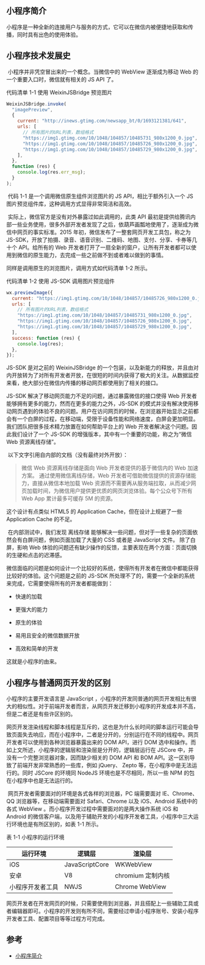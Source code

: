 ## 小程序简介

小程序是一种全新的连接用户与服务的方式，它可以在微信内被便捷地获取和传播，同时具有出色的使用体验。

## 小程序技术发展史

​ 小程序并非凭空冒出来的一个概念。当微信中的 WebView 逐渐成为移动 Web 的一个重要入口时，微信就有相关的 JS API 了。

代码清单 1-1 使用 WeixinJSBridge 预览图片

```js
WeixinJSBridge.invoke(
  "imagePreview",
  {
    current: "http://inews.gtimg.com/newsapp_bt/0/1693121381/641",
    urls: [
      // 所有图片的URL列表，数组格式
      "https://img1.gtimg.com/10/1048/104857/10485731_980x1200_0.jpg",
      "https://img1.gtimg.com/10/1048/104857/10485726_980x1200_0.jpg",
      "https://img1.gtimg.com/10/1048/104857/10485729_980x1200_0.jpg",
    ],
  },
  function (res) {
    console.log(res.err_msg);
  }
);
```

​ 代码 1-1 是一个调用微信原生组件浏览图片的 JS API，相比于额外引入一个 JS 图片预览组件库，这种调用方式显得非常简洁和高效。

​ 实际上，微信官方是没有对外暴露过如此调用的，此类 API 最初是提供给腾讯内部一些业务使用，很多外部开发者发现了之后，依葫芦画瓢地使用了，逐渐成为微信中网页的事实标准。2015 年初，微信发布了一整套网页开发工具包，称之为 JS-SDK，开放了拍摄、录音、语音识别、二维码、地图、支付、分享、卡券等几十个 API。给所有的 Web 开发者打开了一扇全新的窗户，让所有开发者都可以使用到微信的原生能力，去完成一些之前做不到或者难以做到的事情。

同样是调用原生的浏览图片，调用方式如代码清单 1-2 所示。

代码清单 1-2 使用 JS-SDK 调用图片预览组件

```js
wx.previewImage({
  current: "https://img1.gtimg.com/10/1048/104857/10485726_980x1200_0.jpg",
  urls: [
    // 所有图片的URL列表，数组格式
    "https://img1.gtimg.com/10/1048/104857/10485731_980x1200_0.jpg",
    "https://img1.gtimg.com/10/1048/104857/10485726_980x1200_0.jpg",
    "https://img1.gtimg.com/10/1048/104857/10485729_980x1200_0.jpg",
  ],
  success: function (res) {
    console.log(res);
  },
});
```

JS-SDK 是对之前的 WeixinJSBridge 的一个包装，以及新能力的释放，并且由对内开放转为了对所有开发者开放，在很短的时间内获得了极大的关注。从数据监控来看，绝大部分在微信内传播的移动网页都使用到了相关的接口。

​JS-SDK 解决了移动网页能力不足的问题，通过暴露微信的接口使得 Web 开发者能够拥有更多的能力，然而在更多的能力之外，JS-SDK 的模式并没有解决使用移动网页遇到的体验不良的问题。用户在访问网页的时候，在浏览器开始显示之前都会有一个白屏的过程，在移动端，受限于设备性能和网络速度，白屏会更加明显。我们团队把很多技术精力放置在如何帮助平台上的 Web 开发者解决这个问题。因此我们设计了一个 JS-SDK 的增强版本，其中有一个重要的功能，称之为“微信 Web 资源离线存储”。

​ 以下文字引用自内部的文档（没有最终对外开放）：

> 微信 Web 资源离线存储是面向 Web 开发者提供的基于微信内的 Web 加速方案。
> 通过使用微信离线存储，Web 开发者可借助微信提供的资源存储能力，直接从微信本地加载 Web 资源而不需要再从服务端拉取，从而减少网页加载时间，为微信用户提供更优质的网页浏览体验。每个公众号下所有 Web App 累计最多可缓存 5M 的资源。

这个设计有点类似 HTML5 的 Application Cache，但在设计上规避了一些 Application Cache 的不足。

​ 在内部测试中，我们发现 离线存储 能够解决一些问题，但对于一些复杂的页面依然会有白屏问题，例如页面加载了大量的 CSS 或者是 JavaScript 文件。​ 除了白屏，影响 Web 体验的问题还有缺少操作的反馈，主要表现在两个方面：页面切换的生硬和点击的迟滞感。

​ 微信面临的问题是如何设计一个比较好的系统，使得所有开发者在微信中都能获得比较好的体验。这个问题是之前的 JS-SDK 所处理不了的，需要一个全新的系统来完成，它需要使得所有的开发者都能做到：

- 快速的加载

- 更强大的能力

- 原生的体验

- 易用且安全的微信数据开放

- 高效和简单的开发

这就是小程序的由来。

## 小程序与普通网页开发的区别

小程序的主要开发语言是 JavaScript ，小程序的开发同普通的网页开发相比有很大的相似性。对于前端开发者而言，从网页开发迁移到小程序的开发成本并不高，但是二者还是有些许区别的。

​ 网页开发渲染线程和脚本线程是互斥的，这也是为什么长时间的脚本运行可能会导致页面失去响应，而在小程序中，二者是分开的，分别运行在不同的线程中。网页开发者可以使用到各种浏览器暴露出来的 DOM API，进行 DOM 选中和操作。而如上文所述，小程序的逻辑层和渲染层是分开的，逻辑层运行在 JSCore 中，并没有一个完整浏览器对象，因而缺少相关的 DOM API 和 BOM API。这一区别导致了前端开发非常熟悉的一些库，例如 jQuery、 Zepto 等，在小程序中是无法运行的。同时 JSCore 的环境同 NodeJS 环境也是不尽相同，所以一些 NPM 的包在小程序中也是无法运行的。

​ 网页开发者需要面对的环境是各式各样的浏览器，PC 端需要面对 IE、Chrome、QQ 浏览器等，在移动端需要面对 Safari、Chrome 以及 iOS、Android 系统中的各式 WebView 。而小程序开发过程中需要面对的是两大操作系统 iOS 和 Android 的微信客户端，以及用于辅助开发的小程序开发者工具，小程序中三大运行环境也是有所区别的，如表 1-1 所示。

表 1-1 小程序的运行环境

| 运行环境         | 逻辑层         | 渲染层            |
| ---------------- | -------------- | ----------------- |
| iOS              | JavaScriptCore | WKWebView         |
| 安卓             | V8             | chromium 定制内核 |
| 小程序开发者工具 | NWJS           | Chrome WebView    |

网页开发者在开发网页的时候，只需要使用到浏览器，并且搭配上一些辅助工具或者编辑器即可。小程序的开发则有所不同，需要经过申请小程序账号、安装小程序开发者工具、配置项目等等过程方可完成。

## 参考

- [小程序简介](https://developers.weixin.qq.com/miniprogram/dev/framework/quickstart/#%E5%B0%8F%E7%A8%8B%E5%BA%8F%E7%AE%80%E4%BB%8B)
